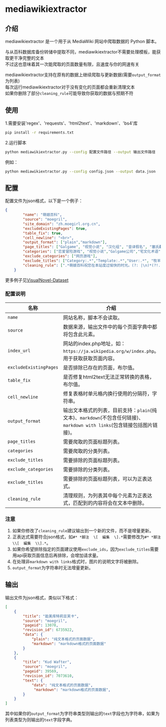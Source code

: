 # mediawikiextractor

## 介绍

mediawikiextractor 是一个用于从 MediaWiki 网站中爬取数据的 Python 脚本。  

与从百科数据库备份转储中提取不同，mediawikiextractor不需要处理模板，能获取更干净完整的文本  
不过这也意味着其一次能爬取的页面数量有限，且速度与你的网速有关

mediawikiextractor支持在原有的数据上继续爬取与更新数据(需要`output_format`为列表)  
每次运行mediawikiextractor对于没有变化的页面都会重新清理文本  
如果你删除了部分`cleaning_rule`可能导致你获取的数据与预期不符

## 使用

1.需要安装'regex'、'requests'、'html2text'、'markdown'、'bs4'库

```sh
pip install -r requirements.txt
```

2.运行脚本

```sh
python mediawikiextractor.py --config 配置文件路径 --output 输出文件路径
```

例如：

```sh
python mediawikiextractor.py --config config.json --output data.json
```

## 配置

配置文件为json格式，以下是一个例子：

```json
{
        "name": "萌娘百科",
        "source": "moegril",
        "site_domain": "zh.moegirl.org.cn",
        "excludeExistingPages": true,
        "table_fix": true,
        "cell_newline": "<br>",
        "output_format": ["plain","markdown"],
        "page_titles": ["Galgame", "视觉小说", "汉化组", "音译假名", "塞氏翻译法", "翻译腔", "机翻", "本地化", "成语", "本土化译名", "彩蛋", "成就", "Dead End", "ACG", "Dream End", "分割商法", "攻略", "Good End", "True End", "Normal End", "Open End", "Bad End", "好感度", "剧情杀", "游戏CG", "拔作", "Fan Disc"],
        "categories": ["恋爱冒险游戏", "视觉小说","Galgame公司","宅文化术语","萌宅用语","Little_Busters!","AIR","Angel_Beats","CLANNAD","Charlotte","Harmonia(Key)#","Kanon","LOOPERS","MOON.","LUNARiA_-Virtualized_Moonchild-","ONE～辉之季节～","Rewrite","Summer_Pockets","星之梦","星之终途","ATRI","爱上火车","初音岛","9-nine-","常轨脱离Creative","住在拔作岛上的贫乳应该如何是好？","苍之彼方的四重奏","美少女万华镜","缘之空","灰色系列","少女领域","千恋万花","FORTUNE ARTERIAL","柚子社作品","Palette作品","Smile作品","Recette作品","BUG SYSTEM作品","SWEET&TEA作品","YAMAYURI GAMES作品","Navel作品","Navel honeybell作品","AUGUST作品","Whirlpool作品","戏画作品"],
        "exclude_categories": ["网页游戏"],
        "exclude_titles": ["Category:.*","Template:.*","User:.*", "牧羊人之心", "V.G.NEO"],
        "cleaning_rule": [".*萌娘百科祝您在本站度过愉快的时光。(?: |\n)*(?!.*萌娘百科祝您在本站度过愉快的时光)",".*祝您在萌娘百科度过愉快的时光。(?: |\n)*(?!.* 祝您在萌娘百科度过愉快的时光)",".*本条目经赤座茜审阅，可以给全世界的妹控观赏，阅读前请大声欢呼三声有个能干的妹妹真好！(?: |\n)*(?!.*本条目经赤座茜审阅，可以给全世界的妹控观赏，阅读前请大声欢呼三声有个能干的妹妹真好！)",".*穹妹的凝望本条目经过穹妹的认可，可以给全世界的妹控观赏。 观看本文前请大声欢呼三声有个能干的妹妹真好，否则属于思想犯罪，下场可能是：  被推到叉依姬神社的湖里淹死或者转学； 与春日野悠搞姬，从此过上性福快乐的生活 被自己的妹妹抛弃(?: |\n)*(?!.*穹妹的凝望本条目经过穹妹的认可，可以给全世界的妹控观赏。 观看本文前请大声欢呼三声有个能干的妹妹真好，否则属于思想犯罪，下场可能是：  被推到叉依姬神社的湖里淹死或者转学； 与春日野悠搞姬，从此过上性福快乐的生活 被自己的妹妹抛弃)",".*编辑前请阅读  Wiki入门  或  萌娘百科:编辑规范  ，并查找相关资料哦。(?: |\n)*(?!.*编辑前请阅读  Wiki入门  或  萌娘百科:编辑规范  ，并查找相关资料哦。)",".*今天（[1-9]{1,2}月[1-9]{1,2}日）是这位萌娘的生日，让我们一起祝她生日快乐！(?: |\n)*(?!.*今天（[1-9]{1,2}月[1-9]{1,2}日）是这位萌娘的生日，让我们一起祝她生日快乐！)","(?:\\n)+#* *外部链接(?:[与及和]注释)*(?:\\n)+.*","(?:\\n)+#* *注释(?:[与及和]*外部链接)* *(?:\\n)+.*"]
    }
```

更多例子见[VisualNovel-Dataset](https://github.com/chenmozhijin/VisualNovel-Dataset/tree/main/.github/workflows/config)

### 配置说明

| 名称                            | 介绍
|---------------------------------|---------------------------------------------------
| `name`                          | 网站名称，脚本不会读取。
| `source`                        | 数据来源，输出文件中的每个页面字典中都将包含此元素。
| `index_url`                      | 网站的index.php地址，如：`https://ja.wikipedia.org/w/index.php`。用于获取获取页面内容。
| `excludeExistingPages`          | 是否排除已存在的页面，布尔值。
| `table_fix`                     | 是否修复html2text无法正常转换的表格，布尔值。
| `cell_newline`                  | 修复表格时单元格内换行使用的分隔符，字符串。
| `output_format`                 | 输出文本格式的列表，目前支持：`plain`(纯文本)、`markdown`(不包含任何链接)、`markdown with links`(包含链接包括图片链接)。
| `page_titles`                   | 需要爬取的页面标题列表。
| `categories`                    | 需要爬取的分类列表。
| `exclude_titles`                | 需要排除的页面标题列表。
| `exclude_categories`            | 需要排除的分类列表。
| `exclude_titles`                | 需要排除的页面标题列表，可以为正表达式。
| `cleaning_rule`                 | 清理规则，为列表其中每个元素为正表达式，匹配到的内容将会在文本中删除。

### 注意

1. 如果你修改了`cleaning_rule`建议输出到一个新的文件，而不是增量更新。
2. 正表达式需要符合json格式，如`#* *脚注  \[  編集  \].*`需要修改为`#* *脚注  \\[  編集  \\].*`。
3. 如果你希望排除指定的页面建议使用`exclude_ids`，因为`exclude_titles`需要用api获取页面信息后再排除，会增加请求量。
4. 在处理非`markdown with links`格式时，图片的说明文字将被删除。
5. `output_format`为字符串时无法增量更新。

## 输出

输出文件为json格式，类似以下格式：

```json
[
    {
        "title": "能美库特莉亚芙卡",
        "source": "moegril",
        "pageid": 13078,
        "revision_id": 6735922,
        "data": {
            "plain": "纯文本格式的页面数据",
            "markdown": "markdown格式的页面数据"
        }
    },
    {
        "title": "Kud Wafter",
        "source": "moegril",
        "pageid": 39569,
        "revision_id": 7073610,
        "text": {
            "data": "纯文本格式的页面数据",
             "markdown": "markdown格式的页面数据",
        }
    }
]
```

其中如果你的`output_format`为字符串类型则输出的`text`字段也为字符串，如果为列表类型为则输出的`text`字段字典。
